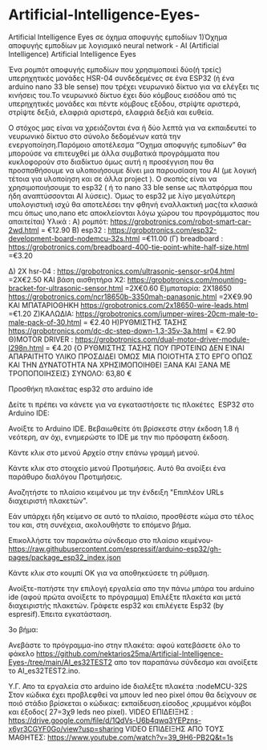 # Artificial-Intelligence-Eyes-
Artificial Intelligence Eyes σε όχημα αποφυγής εμποδίων
1)Όχημα αποφυγής εμποδίων με λογισμικό neural network - AI (Artificial Intelligence)
Artificial Intelligence Eyes

Ένα ρομπότ αποφυγής εμποδίων που χρησιμοποιεί δύο(ή τρείς) υπερηχητικές μονάδες  HSR-04 συνδεδεμένες σε ένα ESP32 (ή ένα arduino nano 33 ble sense) που τρέχει  νευρωνικό δίκτυο για να ελέγξει τις κινήσεις του.Το νευρωνικό δίκτυο έχει δύο κόμβους εισόδου από τις υπερηχητικές μονάδες και πέντε κόμβους εξόδου, στρίψτε αριστερά, στρίψτε δεξιά, ελαφριά αριστερά, ελαφριά δεξιά και  ευθεία.

Ο στόχος μας είναι να χρειάζονται ένα ή δύο λεπτά για να εκπαιδευτεί το νευρωνικό δίκτυο στο σύνολο δεδομένων κατά την ενεργοποίηση.Παρόμοιο αποτέλεσμα “Όχημα αποφυγής εμποδίων” θα μπορούσε να επιτευχθεί με άλλα συμβατικά προγράμματα που κυκλοφορούν στο διαδίκτυο όμως αυτή η προσέγγιση που θα προσπαθήσουμε να υλοποιήσουμε δίνει μια παρουσίαση του AI (με λογική τέτοια για υλοποίηση και σε άλλα project ).
Ο σκοπός είναι να χρησιμοποιήσουμε το esp32 ( ή το nano 33 ble sense ως πλατφόρμα που ήδη αναπτύσσονται AI λύσεις). Όμως το esp32 με λίγο μεγαλύτερη υπολογιστική ισχύ θα αποτελέσει την φθηνή εναλλακτική μας(τα κλασικά mcu όπως uno,nano etc αποκλείονται λόγω χώρου του προγράμματος που απαιτείται)
Υλικά : 
Α) ρομπότ: https://grobotronics.com/robot-smart-car-2wd.html  = €12.90
Β)  esp32 : https://grobotronics.com/esp32-development-board-nodemcu-32s.html =€11.00
(Γ) breadboard : https://grobotronics.com/breadboard-400-tie-point-white-half-size.html =€3.20
 
Δ) 2Χ hsr-04 : https://grobotronics.com/ultrasonic-sensor-sr04.html  =2Χ€2.50  ΚΑΙ βάση αισθητήρα Χ2: https://grobotronics.com/mounting-bracket-for-ultrasonic-sensor.html =2Χ€0.60
Ε)μπαταρία: 2Χ18650 https://grobotronics.com/ncr18650b-3350mah-panasonic.html =2Χ€9.90
ΚΑΙ ΜΠΑΤΑΡΙΟΘΗΚΗ https://grobotronics.com/2x18650-wire-leads.html  =€1.20
Ζ)ΚΑΛΩΔΙΑ: https://grobotronics.com/jumper-wires-20cm-male-to-male-pack-of-30.html = €2.40
 Η)ΡΥΘΜΙΣΤΗΣ ΤΑΣΗΣ https://grobotronics.com/dc-dc-step-down-1.3-35v-3a.html = €2.90 
Θ)MOTOR DRIVER : https://grobotronics.com/dual-motor-driver-module-l298n.html = €4.20
{Ο ΡΥΘΜΙΣΤΗΣ ΤΑΣΗΣ ΠΟΥ ΠΡΟΤΕΙΝΩ ΔΕΝ ΕΊΝΑΙ ΑΠΑΡΑΙΤΗΤΟ ΥΛΙΚΟ ΠΡΟΣΔΙΔΕΙ ΌΜΩΣ ΜΙΑ ΠΟΙΟΤΗΤΑ ΣΤΟ ΕΡΓΟ ΟΠΩΣ ΚΑΙ ΤΗΝ ΔΥΝΑΤΟΤΗΤΑ ΝΑ ΧΡΗΣΙΜΟΠΟΙΗΘΕΙ ΞΑΝΑ ΚΑΙ ΞΑΝΑ ΜΕ ΤΡΟΠΟΠΟΙΗΣΕΙΣ}
ΣΥΝΟΛΟ: 63,80 €

Προσθήκη πλακέτας esp32 στο arduino ide

Δείτε τι πρέπει να κάνετε για να εγκαταστήσετε τις πλακέτες  ESP32 στο Arduino IDE:

Ανοίξτε το Arduino IDE. Βεβαιωθείτε ότι βρίσκεστε στην έκδοση 1.8 ή νεότερη, αν όχι, ενημερώστε το IDE με την πιο πρόσφατη έκδοση.

Κάντε κλικ στο μενού Αρχείο στην επάνω γραμμή μενού.

Κάντε κλικ στο στοιχείο μενού Προτιμήσεις. Αυτό θα ανοίξει ένα παράθυρο διαλόγου Προτιμήσεις.

Αναζητήστε το πλαίσιο κειμένου με την ένδειξη "Επιπλέον URLs διαχειριστή πλακετών".

Εάν υπάρχει ήδη κείμενο σε αυτό το πλαίσιο, προσθέστε κώμα στο τέλος του και, στη συνέχεια, ακολουθήστε το επόμενο βήμα.

Επικολλήστε τον παρακάτω σύνδεσμο στο πλαίσιο κειμένου-https://raw.githubusercontent.com/espressif/arduino-esp32/gh-pages/package_esp32_index.json

Κάντε κλικ στο κουμπί OK για να αποθηκεύσετε τη ρύθμιση.

Ανοίξτε-πατήστε την επιλογή εργαλεία απο την πάνω μπάρα του arduino ide (αφού πρώτα ανοίξετε το πρόγραμμα)
Επιλέξτε πλακέτα και μετά διαχειριστής πλακετών.
Γράφετε esp32 και επιλέγετε Esp32 (by espresif).Έπειτα εγκατάσταση.

3ο βήμα:

Ανεβάστε το πρόγραμμα-ino στην πλακέτα: αφού κατεβάσετε όλο το φάκελο https://github.com/nektarios25ma/Artificial-Intelligence-Eyes-/tree/main/AI_es32TEST2 απο τον παραπάνω σύνδεσμο και ανοίξετε το AI_es32TEST2.ino.


Υ.Γ. Απο τα εργαλεία στο arduino ide διαλέξτε πλακέτα :nodeMCU-32S
Στον κώδικα έχει προβλεφθεί να μπουν led neo pixel όπου θα δείχνουν σε ποιό στάδιο βρίσκεται ο κώδικας: εκπαίδευση.είσοδος ,κρυμμένοι κόμβοι και έξοδος( 27=3χ9 leds neo pixel).
VIDEO ΕΠΙΔΕΙΞΗΣ : https://drive.google.com/file/d/1QdVs-U6b4qwq3YEPzns-x6yr3CGYF0Go/view?usp=sharing
VIDEO ΕΠΙΔΕΙΞΗΣ ΑΠΟ ΤΟΥΣ ΜΑΘΗΤΕΣ: https://www.youtube.com/watch?v=39_9H6-PB2Q&t=1s

